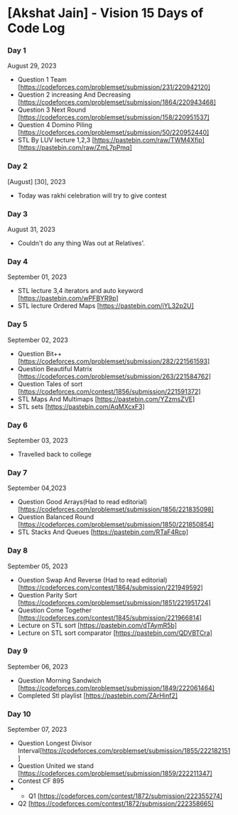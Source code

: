 # [Akshat Jain] - Vision 15 Days of Code Log

### Day 1

August 29, 2023

- Question 1 Team
  [https://codeforces.com/problemset/submission/231/220942120]
- Question 2 increasing And Decreasing
  [https://codeforces.com/problemset/submission/1864/220943468]
- Question 3 Next Round
  [https://codeforces.com/problemset/submission/158/220951537]
- Question 4 Domino Piling
  [https://codeforces.com/problemset/submission/50/220952440]
- STL By LUV lecture 1,2,3
  [https://pastebin.com/raw/TWM4Xfip]
  [https://pastebin.com/raw/ZmL7pPmq]

### Day 2 

[August] [30], 2023

- Today was rakhi celebration will try to give contest

 ### Day 3
 August 31, 2023
- Couldn't do any thing Was out at Relatives'.
 ### Day 4
 September 01, 2023
- STL lecture 3,4 iterators and auto keyword
[https://pastebin.com/wPFBYR9p]
- STL lecture Ordered Maps
[https://pastebin.com/iYL32p2U]

 ### Day 5
 September 02, 2023
- Question Bit++
[https://codeforces.com/problemset/submission/282/221561593]
- Question Beautiful Matrix
[https://codeforces.com/problemset/submission/263/221584762]
- Question Tales of sort
[https://codeforces.com/contest/1856/submission/221591372] 
- STL Maps And Multimaps
[https://pastebin.com/YZzmsZVE]
- STL sets
[https://pastebin.com/AqMXcxF3]

### Day 6
September 03, 2023
- Travelled back to college

### Day 7
September 04,2023
- Question Good Arrays(Had to read editorial) [https://codeforces.com/problemset/submission/1856/221835098]
- Question Balanced Round [https://codeforces.com/problemset/submission/1850/221850854]
- STL Stacks And Queues [https://pastebin.com/RTaF4Rcp]

### Day  8
September 05, 2023
- Ouestion Swap And Reverse (Had to read editorial) [https://codeforces.com/contest/1864/submission/221949592]
- Question Parity Sort [https://codeforces.com/problemset/submission/1851/221951724]
- Question Come Together [https://codeforces.com/contest/1845/submission/221966814]
- Lecture on STL sort [https://pastebin.com/dTAymR5b]
- Lecture on STL sort comparator [https://pastebin.com/QDVBTCra]

### Day 9
September 06, 2023
- Question Morning Sandwich [https://codeforces.com/problemset/submission/1849/222061464]
- Completed Stl playlist [https://pastebin.com/ZArHinf2]

### Day 10
September 07, 2023
- Question Longest Divisor Interval[https://codeforces.com/problemset/submission/1855/222182151]
- Question United we stand [https://codeforces.com/problemset/submission/1859/222211347]
- Contest CF 895
- - Q1 [https://codeforces.com/contest/1872/submission/222355274]
- Q2 [https://codeforces.com/contest/1872/submission/222358665]